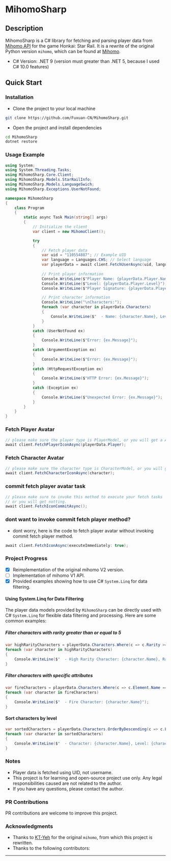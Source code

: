 
# MihomoSharp

## Description

MihomoSharp is a C# library for fetching and parsing player data from [Mihomo API](https://api.mihomo.me) for the game Honkai: Star Rail. It is a rewrite of the original Python version `mihomo`, which can be found at [Mihomo](https://github.com/KT-Yeh/mihomo).

- C# Version: .NET 9 (version must greater than .NET 5, because I used C# 10.0 features)

## Quick Start

### Installation

- Clone the project to your local machine

```bash
git clone https://github.com/Fuxuan-CN/MihomoSharp.git
```

- Open the project and install dependencies

```bash
cd MihomoSharp
dotnet restore
```

### Usage Example

```csharp
using System;
using System.Threading.Tasks;
using MihomoSharp.Core.Client;
using MihomoSharp.Models.StarRailInfo;
using MihomoSharp.Models.LanguageSwich;
using MihomoSharp.Exceptions.UserNotFound;

namespace MihomoSharp
{
    class Program
    {
        static async Task Main(string[] args)
        {
            // Initialize the client
            var client = new MihomoClient();

            try
            {
                // Fetch player data
                var uid = "110554887"; // Example UID
                var language = Languages.CHS; // Select language
                var playerData = await client.FetchUserAsync(uid, language);
                
                // Print player information
                Console.WriteLine($"Player Name: {playerData.Player.Name}");
                Console.WriteLine($"Level: {playerData.Player.Level}");
                Console.WriteLine($"Player Signature: {playerData.Player.Signature}");

                // Print character information
                Console.WriteLine("\nCharacters:");
                foreach (var character in playerData.Characters)
                {
                    Console.WriteLine($"  - Name: {character.Name}, Level: {character.Level}, Rarity: {character.Rarity}");
                }
            }
            catch (UserNotFound ex)
            {
                Console.WriteLine($"Error: {ex.Message}");
            }
            catch (ArgumentException ex)
            {
                Console.WriteLine($"Error: {ex.Message}");
            }
            catch (HttpRequestException ex)
            {
                Console.WriteLine($"HTTP Error: {ex.Message}");
            }
            catch (Exception ex)
            {
                Console.WriteLine($"Unexpected Error: {ex.Message}");
            }
        }
    }
}
```

### Fetch Player Avatar

```csharp
// please make sure the player type is PlayerModel, or you will get a ArgumentException
await client.FetchPlayerIconAsync(playerData.Player);
```

### Fetch Character Avatar

```csharp
// please make sure the character type is CharacterModel, or you will get a ArgumentException
await client.FetchCharacterIconAsync(character);
```

### commit fetch player avatar task

```csharp
// please make sure to invoke this method to execute your fetch tasks
// or you will get notting.
await client.FetchIconCommitAsync();
```

### dont want to invoke commit fetch player method?

- dont worry, here is the code to fetch player avatar without invoking commit fetch player method.

```csharp
await client.FetchIconAsync(executeImmediately: true);
```

### Project Progress

- [x] Reimplementation of the original mihomo V2 version.
- [ ] Implementation of mihomo V1 API.
- [x] Provided examples showing how to use C# `System.Linq` for data filtering.

#### Using System.Linq for Data Filtering

The player data models provided by `MihomoSharp` can be directly used with C# `System.Linq` for flexible data filtering and processing. Here are some common examples:

##### Filter characters with rarity greater than or equal to 5

```csharp
var highRarityCharacters = playerData.Characters.Where(c => c.Rarity >= 5);
foreach (var character in highRarityCharacters)
{
    Console.WriteLine($"  - High Rarity Character: {character.Name}, Rarity: {character.Rarity}");
}
```

##### Filter characters with specific attributes

```csharp
var fireCharacters = playerData.Characters.Where(c => c.Element.Name == "Fire");
foreach (var character in fireCharacters)
{
    Console.WriteLine($"  - Fire Character: {character.Name}");
}
```

#### Sort characters by level

```csharp
var sortedCharacters = playerData.Characters.OrderByDescending(c => c.Level);
foreach (var character in sortedCharacters)
{
    Console.WriteLine($"  - Character: {character.Name}, Level: {character.Level}");
}
```

### Notes

- Player data is fetched using UID, not username.
- This project is for learning and open-source project use only. Any legal responsibilities caused are not related to the author.
- If you have any questions, please contact the author.

### PR Contributions

PR contributions are welcome to improve this project.

### Acknowledgments

- Thanks to [KT-Yeh](https://github.com/KT-Yeh) for the original `mihomo`, from which this project is rewritten.
- Thanks to the following contributors:

---
